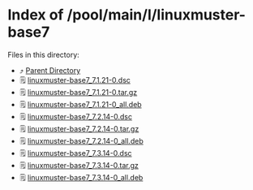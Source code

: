 
# Index of /pool/main/l/linuxmuster-base7
Files in this directory:
- ⤴ [Parent Directory](../)
- 🗒 [linuxmuster-base7_7.1.21-0.dsc](linuxmuster-base7_7.1.21-0.dsc)
- 🗒 [linuxmuster-base7_7.1.21-0.tar.gz](linuxmuster-base7_7.1.21-0.tar.gz)
- 🗒 [linuxmuster-base7_7.1.21-0_all.deb](linuxmuster-base7_7.1.21-0_all.deb)
- 🗒 [linuxmuster-base7_7.2.14-0.dsc](linuxmuster-base7_7.2.14-0.dsc)
- 🗒 [linuxmuster-base7_7.2.14-0.tar.gz](linuxmuster-base7_7.2.14-0.tar.gz)
- 🗒 [linuxmuster-base7_7.2.14-0_all.deb](linuxmuster-base7_7.2.14-0_all.deb)
- 🗒 [linuxmuster-base7_7.3.14-0.dsc](linuxmuster-base7_7.3.14-0.dsc)
- 🗒 [linuxmuster-base7_7.3.14-0.tar.gz](linuxmuster-base7_7.3.14-0.tar.gz)
- 🗒 [linuxmuster-base7_7.3.14-0_all.deb](linuxmuster-base7_7.3.14-0_all.deb)
